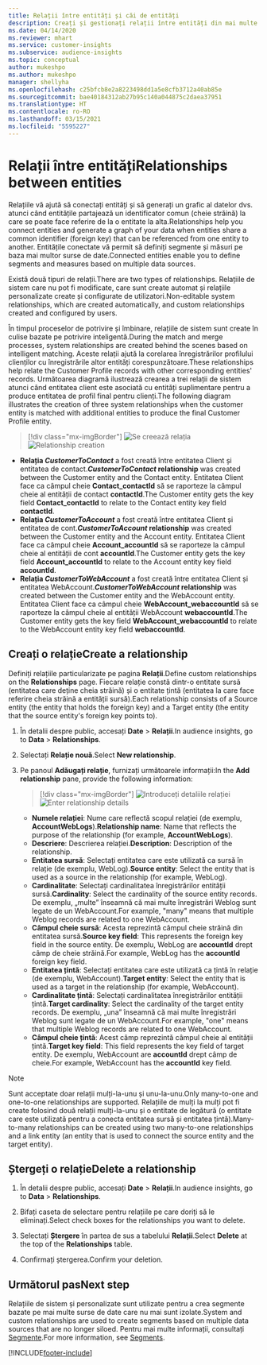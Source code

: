 ```yaml
---
title: Relații între entități și căi de entități
description: Creați și gestionați relații între entități din mai multe surse de date.
ms.date: 04/14/2020
ms.reviewer: mhart
ms.service: customer-insights
ms.subservice: audience-insights
ms.topic: conceptual
author: mukeshpo
ms.author: mukeshpo
manager: shellyha
ms.openlocfilehash: c25bfcb8e2a8223498dd1a5e8cfb3712a40ab85e
ms.sourcegitcommit: bae40184312ab27b95c140a044875c2daea37951
ms.translationtype: HT
ms.contentlocale: ro-RO
ms.lasthandoff: 03/15/2021
ms.locfileid: "5595227"
---
```

# <a name="relationships-between-entities"></a><span data-ttu-id="5c98e-103">Relații între entități</span><span class="sxs-lookup"><span data-stu-id="5c98e-103">Relationships between entities</span></span>

<span data-ttu-id="5c98e-104">Relațiile vă ajută să conectați entități și să generați un grafic al datelor dvs. atunci când entitățile partajează un identificator comun (cheie străină) la care se poate face referire de la o entitate la alta.</span><span class="sxs-lookup"><span data-stu-id="5c98e-104">Relationships help you connect entities and generate a graph of your data when entities share a common identifier (foreign key) that can be referenced from one entity to another.</span></span> <span data-ttu-id="5c98e-105">Entitățile conectate vă permit să definiți segmente și măsuri pe baza mai multor surse de date.</span><span class="sxs-lookup"><span data-stu-id="5c98e-105">Connected entities enable you to define segments and measures based on multiple data sources.</span></span>

<span data-ttu-id="5c98e-106">Există două tipuri de relații.</span><span class="sxs-lookup"><span data-stu-id="5c98e-106">There are two types of relationships.</span></span> <span data-ttu-id="5c98e-107">Relațiile de sistem care nu pot fi modificate, care sunt create automat și relațiile personalizate create și configurate de utilizatori.</span><span class="sxs-lookup"><span data-stu-id="5c98e-107">Non-editable system relationships, which are created automatically, and custom relationships created and configured by users.</span></span>

<span data-ttu-id="5c98e-108">În timpul proceselor de potrivire și îmbinare, relațiile de sistem sunt create în culise bazate pe potrivire inteligentă.</span><span class="sxs-lookup"><span data-stu-id="5c98e-108">During the match and merge processes, system relationships are created behind the scenes based on intelligent matching.</span></span> <span data-ttu-id="5c98e-109">Aceste relații ajută la corelarea înregistrărilor profilului clienților cu înregistrările altor entități corespunzătoare.</span><span class="sxs-lookup"><span data-stu-id="5c98e-109">These relationships help relate the Customer Profile records with other corresponding entities' records.</span></span> <span data-ttu-id="5c98e-110">Următoarea diagramă ilustrează crearea a trei relații de sistem atunci când entitatea client este asociată cu entități suplimentare pentru a produce entitatea de profil final pentru clienți.</span><span class="sxs-lookup"><span data-stu-id="5c98e-110">The following diagram illustrates the creation of three system relationships when the customer entity is matched with additional entities to produce the final Customer Profile entity.</span></span>

> [!div class="mx-imgBorder"]
> <span data-ttu-id="5c98e-111">![Se creează relația](media/relationships-entities-merge.png "Se creează relația")</span><span class="sxs-lookup"><span data-stu-id="5c98e-111">![Relationship creation](media/relationships-entities-merge.png "Relationship creation")</span></span>

- <span data-ttu-id="5c98e-112">**Relația *CustomerToContact*** a fost creată între entitatea Client și entitatea de contact.</span><span class="sxs-lookup"><span data-stu-id="5c98e-112">***CustomerToContact* relationship** was created between the Customer entity and the Contact entity.</span></span> <span data-ttu-id="5c98e-113">Entitatea Client face ca câmpul cheie **Contact_contactId** să se raporteze la câmpul cheie al entității de contact **contactId**.</span><span class="sxs-lookup"><span data-stu-id="5c98e-113">The Customer entity gets the key field **Contact_contactId** to relate to the Contact entity key field **contactId**.</span></span>
- <span data-ttu-id="5c98e-114">**Relația *CustomerToAccount*** a fost creată între entitatea Client și entitatea de cont.</span><span class="sxs-lookup"><span data-stu-id="5c98e-114">***CustomerToAccount* relationship** was created between the Customer entity and the Account entity.</span></span> <span data-ttu-id="5c98e-115">Entitatea Client face ca câmpul cheie **Account_accountId** să se raporteze la câmpul cheie al entității de cont **accountId**.</span><span class="sxs-lookup"><span data-stu-id="5c98e-115">The Customer entity gets the key field **Account_accountId** to relate to the Account entity key field **accountId**.</span></span>
- <span data-ttu-id="5c98e-116">**Relația *CustomerToWebAccount*** a fost creată între entitatea Client și entitatea WebAccount.</span><span class="sxs-lookup"><span data-stu-id="5c98e-116">***CustomerToWebAccount* relationship** was created between the Customer entity and the WebAccount entity.</span></span> <span data-ttu-id="5c98e-117">Entitatea Client face ca câmpul cheie **WebAccount_webaccountId** să se raporteze la câmpul cheie al entității WebAccount **webaccountId**.</span><span class="sxs-lookup"><span data-stu-id="5c98e-117">The Customer entity gets the key field **WebAccount_webaccountId** to relate to the WebAccount entity key field **webaccountId**.</span></span>

## <a name="create-a-relationship"></a><span data-ttu-id="5c98e-118">Creați o relație</span><span class="sxs-lookup"><span data-stu-id="5c98e-118">Create a relationship</span></span>

<span data-ttu-id="5c98e-119">Definiți relațiile particularizate pe pagina **Relații**.</span><span class="sxs-lookup"><span data-stu-id="5c98e-119">Define custom relationships on the **Relationships** page.</span></span> <span data-ttu-id="5c98e-120">Fiecare relație constă dintr-o entitate sursă (entitatea care deține cheia străină) și o entitate țintă (entitatea la care face referire cheia străină a entității sursă).</span><span class="sxs-lookup"><span data-stu-id="5c98e-120">Each relationship consists of a Source entity (the entity that holds the foreign key) and a Target entity (the entity that the source entity's foreign key points to).</span></span>

1. <span data-ttu-id="5c98e-121">În detalii despre public, accesați **Date** > **Relații**.</span><span class="sxs-lookup"><span data-stu-id="5c98e-121">In audience insights, go to **Data** > **Relationships**.</span></span>

2. <span data-ttu-id="5c98e-122">Selectați **Relație nouă**.</span><span class="sxs-lookup"><span data-stu-id="5c98e-122">Select **New relationship**.</span></span>

3. <span data-ttu-id="5c98e-123">Pe panoul **Adăugați relație**, furnizați următoarele informații:</span><span class="sxs-lookup"><span data-stu-id="5c98e-123">In the **Add relationship** pane, provide the following information:</span></span>

   > [!div class="mx-imgBorder"]
   > <span data-ttu-id="5c98e-124">![Introduceți detaliile relației](media/relationships-add.png "Introduceți detaliile relației")</span><span class="sxs-lookup"><span data-stu-id="5c98e-124">![Enter relationship details](media/relationships-add.png "Enter relationship details")</span></span>

   - <span data-ttu-id="5c98e-125">**Numele relației**: Nume care reflectă scopul relației (de exemplu, **AccountWebLogs**).</span><span class="sxs-lookup"><span data-stu-id="5c98e-125">**Relationship name**: Name that reflects the purpose of the relationship (for example, **AccountWebLogs**).</span></span>
   - <span data-ttu-id="5c98e-126">**Descriere**: Descrierea relației.</span><span class="sxs-lookup"><span data-stu-id="5c98e-126">**Description**: Description of the relationship.</span></span>
   - <span data-ttu-id="5c98e-127">**Entitatea sursă**: Selectați entitatea care este utilizată ca sursă în relație (de exemplu, WebLog).</span><span class="sxs-lookup"><span data-stu-id="5c98e-127">**Source entity**: Select the entity that is used as a source in the relationship (for example, WebLog).</span></span>
   - <span data-ttu-id="5c98e-128">**Cardinalitate**: Selectați cardinalitatea înregistrărilor entității sursă.</span><span class="sxs-lookup"><span data-stu-id="5c98e-128">**Cardinality**: Select the cardinality of the source entity records.</span></span> <span data-ttu-id="5c98e-129">De exemplu, „multe” înseamnă că mai multe înregistrări Weblog sunt legate de un WebAccount.</span><span class="sxs-lookup"><span data-stu-id="5c98e-129">For example, "many" means that multiple Weblog records are related to one WebAccount.</span></span>
   - <span data-ttu-id="5c98e-130">**Câmpul cheie sursă**: Acesta reprezintă câmpul cheie străină din entitatea sursă.</span><span class="sxs-lookup"><span data-stu-id="5c98e-130">**Source key field**: This represents the foreign key field in the source entity.</span></span> <span data-ttu-id="5c98e-131">De exemplu, WebLog are **accountId** drept câmp de cheie străină.</span><span class="sxs-lookup"><span data-stu-id="5c98e-131">For example, WebLog has the **accountId** foreign key field.</span></span>
   - <span data-ttu-id="5c98e-132">**Entitatea țintă**: Selectați entitatea care este utilizată ca țintă în relație (de exemplu, WebAccount).</span><span class="sxs-lookup"><span data-stu-id="5c98e-132">**Target entity**: Select the entity that is used as a target in the relationship (for example, WebAccount).</span></span>
   - <span data-ttu-id="5c98e-133">**Cardinalitate țintă**: Selectați cardinalitatea înregistrărilor entității țintă.</span><span class="sxs-lookup"><span data-stu-id="5c98e-133">**Target cardinality**: Select the cardinality of the target entity records.</span></span> <span data-ttu-id="5c98e-134">De exemplu, „una” înseamnă că mai multe înregistrări Weblog sunt legate de un WebAccount.</span><span class="sxs-lookup"><span data-stu-id="5c98e-134">For example, "one" means that multiple Weblog records are related to one WebAccount.</span></span>
   - <span data-ttu-id="5c98e-135">**Câmpul cheie țintă**: Acest câmp reprezintă câmpul cheie al entității țintă.</span><span class="sxs-lookup"><span data-stu-id="5c98e-135">**Target key field**: This field represents the key field of target entity.</span></span> <span data-ttu-id="5c98e-136">De exemplu, WebAccount are **accountId** drept câmp de cheie.</span><span class="sxs-lookup"><span data-stu-id="5c98e-136">For example, WebAccount has the **accountId** key field.</span></span>

> [!NOTE]
> <span data-ttu-id="5c98e-137">Sunt acceptate doar relații mulți-la-unu și unu-la-unu.</span><span class="sxs-lookup"><span data-stu-id="5c98e-137">Only many-to-one and one-to-one relationships are supported.</span></span> <span data-ttu-id="5c98e-138">Relațiile de mulți la mulți pot fi create folosind două relații mulți-la-unu și o entitate de legătură (o entitate care este utilizată pentru a conecta entitatea sursă și entitatea țintă).</span><span class="sxs-lookup"><span data-stu-id="5c98e-138">Many-to-many relationships can be created using two many-to-one relationships and a link entity (an entity that is used to connect the source entity and the target entity).</span></span>

## <a name="delete-a-relationship"></a><span data-ttu-id="5c98e-139">Ștergeți o relație</span><span class="sxs-lookup"><span data-stu-id="5c98e-139">Delete a relationship</span></span>

1. <span data-ttu-id="5c98e-140">În detalii despre public, accesați **Date** > **Relații**.</span><span class="sxs-lookup"><span data-stu-id="5c98e-140">In audience insights, go to **Data** > **Relationships**.</span></span>

2. <span data-ttu-id="5c98e-141">Bifați caseta de selectare pentru relațiile pe care doriți să le eliminați.</span><span class="sxs-lookup"><span data-stu-id="5c98e-141">Select check boxes for the relationships you want to delete.</span></span>

3. <span data-ttu-id="5c98e-142">Selectați **Ștergere** în partea de sus a tabelului **Relații**.</span><span class="sxs-lookup"><span data-stu-id="5c98e-142">Select **Delete** at the top of the **Relationships** table.</span></span>

4. <span data-ttu-id="5c98e-143">Confirmați ștergerea.</span><span class="sxs-lookup"><span data-stu-id="5c98e-143">Confirm your deletion.</span></span>

## <a name="next-step"></a><span data-ttu-id="5c98e-144">Următorul pas</span><span class="sxs-lookup"><span data-stu-id="5c98e-144">Next step</span></span>

<span data-ttu-id="5c98e-145">Relațiile de sistem și personalizate sunt utilizate pentru a crea segmente bazate pe mai multe surse de date care nu mai sunt izolate.</span><span class="sxs-lookup"><span data-stu-id="5c98e-145">System and custom relationships are used to create segments based on multiple data sources that are no longer siloed.</span></span> <span data-ttu-id="5c98e-146">Pentru mai multe informații, consultați [Segmente](segments.md).</span><span class="sxs-lookup"><span data-stu-id="5c98e-146">For more information, see [Segments](segments.md).</span></span>


[!INCLUDE[footer-include](../includes/footer-banner.md)]
